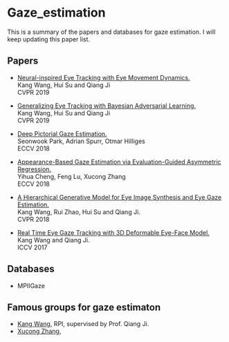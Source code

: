 # Gaze_estimation
This is a summary of the papers and databases for gaze estimation. I will keep updating this paper list.

## Papers

* [Neural-inspired Eye Tracking with Eye Movement Dynamics.](http://homepages.rpi.edu/~wangk10/papers/wang2019neural.pdf) </br>
Kang Wang, Hui Su and Qiang Ji </br>
CVPR 2019

* [Generalizing Eye Tracking with Bayesian Adversarial Learning.](http://homepages.rpi.edu/~wangk10/papers/wang2019generalize.pdf) </br>
Kang Wang, Hui Su and Qiang Ji </br>
CVPR 2019

* [Deep Pictorial Gaze Estimation.](http://openaccess.thecvf.com/content_ECCV_2018/papers/Seonwook_Park_Deep_Pictorial_Gaze_ECCV_2018_paper.pdf) </br>
Seonwook Park, Adrian Spurr, Otmar Hilliges </br>
ECCV 2018

* [Appearance-Based Gaze Estimation via Evaluation-Guided Asymmetric Regression.](http://openaccess.thecvf.com/content_ECCV_2018/papers/Yihua_Cheng_Appearance-Based_Gaze_Estimation_ECCV_2018_paper.pdf) </br>
Yihua Cheng, Feng Lu, Xucong Zhang </br>
ECCV 2018

* [A Hierarchical Generative Model for Eye Image Synthesis and Eye Gaze Estimation.](http://homepages.rpi.edu/~wangk10/papers/wang2018_hgm.pdf) </br>
Kang Wang, Rui Zhao, Hui Su and Qiang Ji. </br>
CVPR 2018 </br>

* [Real Time Eye Gaze Tracking with 3D Deformable Eye-Face Model.](http://homepages.rpi.edu/~wangk10/papers/wang2017_webcam.pdf) </br>
Kang Wang and Qiang Ji. </br>
ICCV 2017 </br>


## Databases

* MPIIGaze

## Famous groups for gaze estimaton
* [Kang Wang](http://homepages.rpi.edu/~wangk10/), RPI, supervised by Prof. Qiang Ji.
* [Xucong Zhang](https://perceptual.mpi-inf.mpg.de/people/xucong-zhang/),
